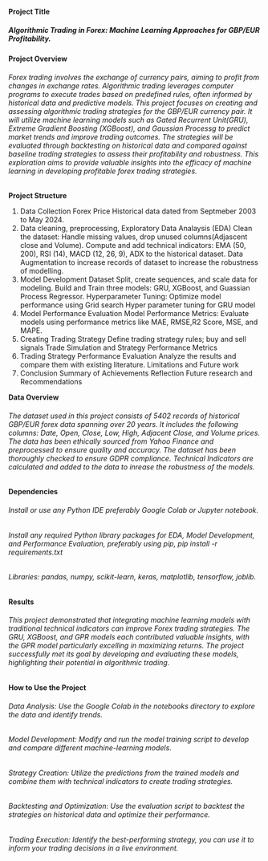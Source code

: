 **Project Title**

<h5> Algorithmic Trading in Forex: Machine Learning Approaches for GBP/EUR Profitability.</h5>

**Project Overview** 

<h6> Forex trading involves the exchange of currency pairs, aiming to profit from changes in exchange rates. Algorithmic trading leverages computer programs to execute trades based on predefined rules, often informed by historical data and predictive models. This project focuses on creating and assessing algorithmic trading strategies for the GBP/EUR currency pair. It will utilize machine learning models such as Gated Recurrent Unit(GRU), Extreme Gradient Boosting (XGBoost), and Gaussian Processg to predict market trends and improve trading outcomes. The strategies will be evaluated through backtesting on historical data and compared against baseline trading strategies to assess their profitability and robustness. This exploration aims to provide valuable insights into the efficacy of machine learning in developing profitable forex trading strategies.</h6>

**Project Structure**
1. Data Collection
Forex Price Historical data dated from Septmeber 2003 to May 2024.
2. Data cleaning, preprocessing, Exploratory Data Analaysis (EDA)
Clean the dataset: Handle missing values, drop unused columns(Adjascent close and Volume).
Compute and add technical indicators: EMA (50, 200), RSI (14), MACD (12, 26, 9), ADX to the historical dataset.
Data Augmentation to increase records of dataset to increase the robustness of modelling.
3. Model Development
Dataset Split, create sequences, and scale data for modeling.
Build and Train three models: GRU, XGBoost, and Guassian Process Regressor.
Hyperparameter Tuning: Optimize model performance using Grid search Hyper parameter tuning for GRU model
4. Model Performance Evaluation
Model Performance Metrics: Evaluate models using performance metrics like MAE, RMSE,R2 Score, MSE, and MAPE.
5. Creating Trading Strategy
Define trading strategy rules; buy and sell signals 
Trade Simulation and Strategy Performance Metrics
6. Trading Strategy Performance Evaluation
Analyze the results and compare them with existing literature.
Limitations and Future work
7. Conclusion
Summary of Achievements
Reflection
Future research and Recommendations 


**Data Overview**

<h6> The dataset used in this project consists of 5402 records of historical GBP/EUR forex data spanning over 20 years. It includes the following columns: Date, Open, Close, Low, High, Adjacent Close, and Volume prices. The data has been ethically sourced from Yahoo Finance and preprocessed to ensure quality and accuracy. The dataset has been thoroughly checked to ensure GDPR compliance.
Technical Indicators are calculated and added to the data to inrease the robustness of the models. </h6>

**Dependencies**

<h6>Install or use any Python IDE preferably Google Colab or Jupyter notebook.</h6>

<h6>Install any required Python library packages for EDA, Model Development, and Performance Evaluation, preferably using pip, pip install -r requirements.txt</h6>
<h6>Libraries: pandas, numpy, scikit-learn, keras, matplotlib, tensorflow, joblib.</h6>

**Results**
<h6>This project demonstrated that integrating machine learning models with traditional technical indicators can improve Forex trading strategies. The GRU, XGBoost, and GPR models each contributed valuable insights, with the GPR model particularly excelling in maximizing returns. The project successfully met its goal by developing and evaluating these models, highlighting their potential in algorithmic trading.</h6>

**How to Use the Project**

<h6> Data Analysis: Use the Google Colab in the notebooks directory to explore the data and identify trends.</h6>
<h6> Model Development: Modify and run the model training script to develop and compare different machine-learning models.</h6>
<h6> Strategy Creation: Utilize the predictions from the trained models and combine them with technical indicators to create trading strategies.</h6>
<h6> Backtesting and Optimization: Use the evaluation script to backtest the strategies on historical data and optimize their performance.</h6>
<h6> Trading Execution: Identify the best-performing strategy, you can use it to inform your trading decisions in a live environment.</h6>
